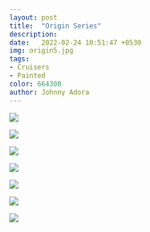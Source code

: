 ```yaml
---
layout: post
title:  "Origin Series"
description: 
date:   2022-02-24 10:51:47 +0530
img: origin5.jpg
tags: 
- Cruisers
- Painted
color: 664308
author: Johnny Adora
---
```


![]({{site.baseurl}}/images/origin1.jpg)

![]({{site.baseurl}}/images/origin2.jpg)

![]({{site.baseurl}}/images/origin3.jpg)

![]({{site.baseurl}}/images/origin4.jpg)

![]({{site.baseurl}}/images/origin5.jpg)

![]({{site.baseurl}}/images/origin6.jpg)

![]({{site.baseurl}}/images/origin7.jpg)
